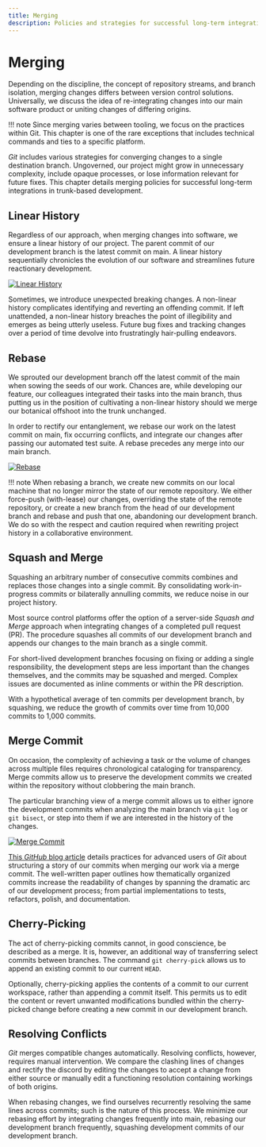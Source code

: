 ```yaml
---
title: Merging
description: Policies and strategies for successful long-term integrations in trunk-based development.
---
```


# Merging

Depending on the discipline, the concept of repository streams, and branch isolation, merging changes differs between version control solutions. Universally, we discuss the idea of re-integrating changes into our main software product or uniting changes of differing origins.

!!! note
    Since merging varies between tooling, we focus on the practices within Git. This chapter is one of the rare exceptions that includes technical commands and ties to a specific platform.

*Git* includes various strategies for converging changes to a single destination branch. Ungoverned, our project might grow in unnecessary complexity, include opaque processes, or lose information relevant for future fixes. This chapter details merging policies for successful long-term integrations in trunk-based development.

## Linear History

Regardless of our approach, when merging changes into software, we ensure a linear history of our project. The parent commit of our development branch is the latest commit on main. A linear history sequentially chronicles the evolution of our software and streamlines future reactionary development.

[![Linear History](../../../assets/images/book/anatomy-of-a-code-change/linear-history.webp)](../../../assets/images/book/anatomy-of-a-code-change/linear-history.png)

Sometimes, we introduce unexpected breaking changes. A non-linear history complicates identifying and reverting an offending commit. If left unattended, a non-linear history breaches the point of illegibility and emerges as being utterly useless. Future bug fixes and tracking changes over a period of time devolve into frustratingly hair-pulling endeavors.

## Rebase

We sprouted our development branch off the latest commit of the main when sowing the seeds of our work. Chances are, while developing our feature, our colleagues integrated their tasks into the main branch, thus putting us in the position of cultivating a non-linear history should we merge our botanical offshoot into the trunk unchanged.

In order to rectify our entanglement, we rebase our work on the latest commit on main, fix occurring conflicts, and integrate our changes after passing our automated test suite. A rebase precedes any merge into our main branch.

[![Rebase](../../../assets/images/book/anatomy-of-a-code-change/rebase.webp)](../../../assets/images/book/anatomy-of-a-code-change/rebase.png)

!!! note
    When rebasing a branch, we create new commits on our local machine that no longer mirror the state of our remote repository. We either force-push (with-lease) our changes, overriding the state of the remote repository, or create a new branch from the head of our development branch and rebase and push that one, abandoning our development branch. We do so with the respect and caution required when rewriting project history in a collaborative environment.

## Squash and Merge

Squashing an arbitrary number of consecutive commits combines and replaces those changes into a single commit. By consolidating work-in-progress commits or bilaterally annulling commits, we reduce noise in our project history.

Most source control platforms offer the option of a server-side *Squash and Merge* approach when integrating changes of a completed pull request (PR). The procedure squashes all commits of our development branch and appends our changes to the main branch as a single commit.

For short-lived development branches focusing on fixing or adding a single responsibility, the development steps are less important than the changes themselves, and the commits may be squashed and merged. Complex issues are documented as inline comments or within the PR description.

With a hypothetical average of ten commits per development branch, by squashing, we reduce the growth of commits over time from 10,000 commits to 1,000 commits.

## Merge Commit

On occasion, the complexity of achieving a task or the volume of changes across multiple files requires chronological cataloging for transparency. Merge commits allow us to preserve the development commits we created within the repository without clobbering the main branch.

The particular branching view of a merge commit allows us to either ignore the development commits when analyzing the main branch via `git log` or `git bisect`, or step into them if we are interested in the history of the changes.

[![Merge Commit](../../../assets/images/book/anatomy-of-a-code-change/merge-commit.webp)](../../../assets/images/book/anatomy-of-a-code-change/merge-commit.png)

[This *GitHub* blog article](https://github.blog/2022-06-30-write-better-commits-build-better-projects/) details practices for advanced users of *Git* about structuring a story of our commits when merging our work via a merge commit. The well-written paper outlines how thematically organized commits increase the readability of changes by spanning the dramatic arc of our development process; from partial implementations to tests, refactors, polish, and documentation.

## Cherry-Picking

The act of cherry-picking commits cannot, in good conscience, be described as a merge. It is, however, an additional way of transferring select commits between branches. The command `git cherry-pick` allows us to append an existing commit to our current `HEAD`.

Optionally, cherry-picking applies the contents of a commit to our current workspace, rather than appending a commit itself. This permits us to edit the content or revert unwanted modifications bundled within the cherry-picked change before creating a new commit in our development branch.

## Resolving Conflicts

*Git* merges compatible changes automatically. Resolving conflicts, however, requires manual intervention. We compare the clashing lines of changes and rectify the discord by editing the changes to accept a change from either source or manually edit a functioning resolution containing workings of both origins.

When rebasing changes, we find ourselves recurrently resolving the same lines across commits; such is the nature of this process. We minimize our rebasing effort by integrating changes frequently into main, rebasing our development branch frequently, squashing development commits of our development branch.
